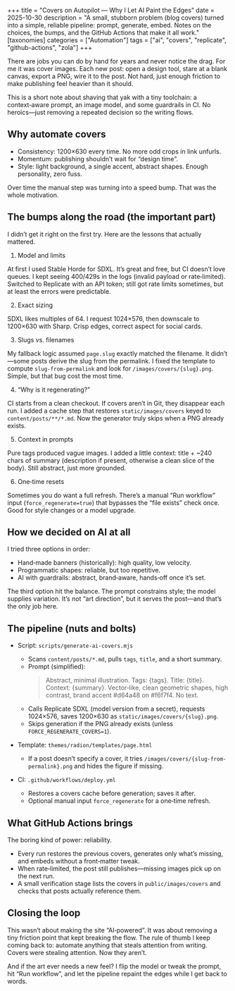 +++
title = "Covers on Autopilot — Why I Let AI Paint the Edges"
date = 2025-10-30
description = "A small, stubborn problem (blog covers) turned into a simple, reliable pipeline: prompt, generate, embed. Notes on the choices, the bumps, and the GitHub Actions that make it all work."
[taxonomies]
categories = ["Automation"]
tags = ["ai", "covers", "replicate", "github-actions", "zola"]
+++

There are jobs you can do by hand for years and never notice the drag. For me it was cover images. Each new post: open a design tool, stare at a blank canvas, export a PNG, wire it to the post. Not hard, just enough friction to make publishing feel heavier than it should.

This is a short note about shaving that yak with a tiny toolchain: a context‑aware prompt, an image model, and some guardrails in CI. No heroics—just removing a repeated decision so the writing flows.

## Why automate covers

- Consistency: 1200×630 every time. No more odd crops in link unfurls.
- Momentum: publishing shouldn’t wait for “design time”.
- Style: light background, a single accent, abstract shapes. Enough personality, zero fuss.

Over time the manual step was turning into a speed bump. That was the whole motivation.

## The bumps along the road (the important part)

I didn’t get it right on the first try. Here are the lessons that actually mattered.

1) Model and limits

At first I used Stable Horde for SDXL. It’s great and free, but CI doesn’t love queues. I kept seeing 400/429s in the logs (invalid payload or rate‑limited). Switched to Replicate with an API token; still got rate limits sometimes, but at least the errors were predictable.

2) Exact sizing

SDXL likes multiples of 64. I request 1024×576, then downscale to 1200×630 with Sharp. Crisp edges, correct aspect for social cards.

3) Slugs vs. filenames

My fallback logic assumed `page.slug` exactly matched the filename. It didn’t—some posts derive the slug from the permalink. I fixed the template to compute `slug-from-permalink` and look for `/images/covers/{slug}.png`. Simple, but that bug cost the most time.

4) “Why is it regenerating?”

CI starts from a clean checkout. If covers aren’t in Git, they disappear each run. I added a cache step that restores `static/images/covers` keyed to `content/posts/**/*.md`. Now the generator truly skips when a PNG already exists.

5) Context in prompts

Pure tags produced vague images. I added a little context: title + ~240 chars of summary (description if present, otherwise a clean slice of the body). Still abstract, just more grounded.

6) One‑time resets

Sometimes you do want a full refresh. There’s a manual “Run workflow” input (`force_regenerate=true`) that bypasses the “file exists” check once. Good for style changes or a model upgrade.

## How we decided on AI at all

I tried three options in order:

- Hand‑made banners (historically): high quality, low velocity.
- Programmatic shapes: reliable, but too repetitive.
- AI with guardrails: abstract, brand‑aware, hands‑off once it’s set.

The third option hit the balance. The prompt constrains style; the model supplies variation. It’s not “art direction”, but it serves the post—and that’s the only job here.

## The pipeline (nuts and bolts)

- Script: `scripts/generate-ai-covers.mjs`
  - Scans `content/posts/*.md`, pulls `tags`, `title`, and a short summary.
  - Prompt (simplified):
    > Abstract, minimal illustration. Tags: {tags}. Title: {title}. Context: {summary}. Vector‑like, clean geometric shapes, high contrast, brand accent #d64a48 on #f6f7f4. No text.
  - Calls Replicate SDXL (model version from a secret), requests 1024×576, saves 1200×630 as `static/images/covers/{slug}.png`.
  - Skips generation if the PNG already exists (unless `FORCE_REGENERATE_COVERS=1`).

- Template: `themes/radion/templates/page.html`
  - If a post doesn’t specify a cover, it tries `/images/covers/{slug-from-permalink}.png` and hides the figure if missing.

- CI: `.github/workflows/deploy.yml`
  - Restores a covers cache before generation; saves it after.
  - Optional manual input `force_regenerate` for a one‑time refresh.

## What GitHub Actions brings

The boring kind of power: reliability.

- Every run restores the previous covers, generates only what’s missing, and embeds without a front‑matter tweak.
- When rate‑limited, the post still publishes—missing images pick up on the next run.
- A small verification stage lists the covers in `public/images/covers` and checks that posts actually reference them.

## Closing the loop

This wasn’t about making the site “AI‑powered”. It was about removing a tiny friction point that kept breaking the flow. The rule of thumb I keep coming back to: automate anything that steals attention from writing. Covers were stealing attention. Now they aren’t.

And if the art ever needs a new feel? I flip the model or tweak the prompt, hit “Run workflow”, and let the pipeline repaint the edges while I get back to words.

